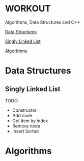 WORKOUT
=======

Algorithms, Data Structures and C++

[Data Structures](#data-structures)
  
[Singly Linked List](#singly-linked-list)

[Algorithms](#algorithms)


# Data Structures

## Singly Linked List

TODO:

+ Constructor
+ Add node
+ Get item by index
+ Remove node
+ Insert Sorted

# Algorithms


